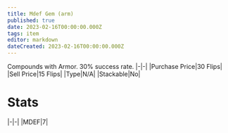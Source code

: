 ```yaml
---
title: Mdef Gem (arm)
published: true
date: 2023-02-16T00:00:00.000Z
tags: item
editor: markdown
dateCreated: 2023-02-16T00:00:00.000Z
---
```


Compounds with Armor. 30% success rate.
|-|-|
|Purchase Price|30 Flips|
|Sell Price|15 Flips|
|Type|N/A|
|Stackable|No|

# Stats
|-|-|
|MDEF|7|
